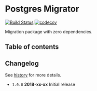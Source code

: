 # Postgres Migrator

[![Build Status](https://travis-ci.org/tamino-martinius/node-migrations.svg?branch=master)](https://travis-ci.org/tamino-martinius/node-migrations)
[![codecov](https://codecov.io/gh/tamino-martinius/node-migrations/branch/master/graph/badge.svg)](https://codecov.io/gh/tamino-martinius/node-migrations)

Migration package with zero dependencies.

## Table of contents

## Changelog

See [history](HISTORY.md) for more details.

* `1.0.0` **2018-xx-xx** Initial release
